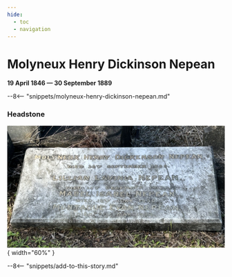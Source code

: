 ```yaml
---
hide:
  - toc
  - navigation 
---
```


# Molyneux Henry Dickinson Nepean

**19 April 1846 — 30 September 1889**

--8<-- "snippets/molyneux-henry-dickinson-nepean.md"

### Headstone

![Molyneux Henry Dickinson Nepean's headstone](../assets/molyneux-henry-dickinson-nepean-headstone.jpg){ width="60%" }

--8<-- "snippets/add-to-this-story.md"